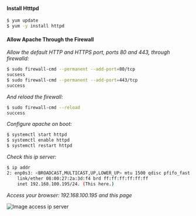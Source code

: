 #### Install Htttpd
```sh
$ yum update
$ yum -y install httpd
```

#### Allow Apache Through the Firewall
*Allow the default HTTP and HTTPS port, ports 80 and 443, through firewalld:*
```sh
$ sudo firewall-cmd --permanent --add-port=80/tcp
sucsess
$ sudo firewall-cmd --permanent --add-port=443/tcp
success
```
*And reload the firewall:*
```sh
$ sudo firewall-cmd --reload
success
```
*Configure apache on  boot:*
```sh
$ systemctl start httpd
$ systemctl enable httpd
$ systemctl restart httpd 
```
*Check this ip server:*
```sh
$ ip addr
2: enp0s3: <BROADCAST,MULTICAST,UP,LOWER_UP> mtu 1500 qdisc pfifo_fast state UP group default qlen 1000
    link/ether 08:00:27:2a:3d:f4 brd ff:ff:ff:ff:ff:ff
    inet 192.168.100.195/24. (This here.)
```
*Access your browser: 192.168.100.195 and this page*

 ![Image access ip server](https://lh3.googleusercontent.com/f_zm9FRNnmC86WA6pZyJFuOEzrmEFlaH0FVAzPDep_cZv3YoI0bm7d0BXZep2acSAecTNbDcdJgH=s500 "screenshot-web-server")
